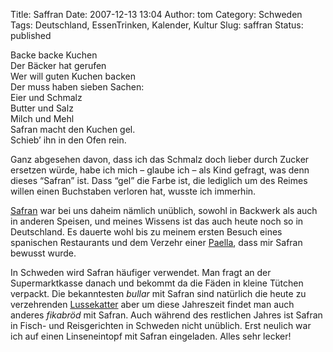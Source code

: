 Title: Saffran
Date: 2007-12-13 13:04
Author: tom
Category: Schweden
Tags: Deutschland, EssenTrinken, Kalender, Kultur
Slug: saffran
Status: published

Backe backe Kuchen  
Der Bäcker hat gerufen  
Wer will guten Kuchen backen  
Der muss haben sieben Sachen:  
Eier und Schmalz  
Butter und Salz  
Milch und Mehl  
Safran macht den Kuchen gel.  
Schieb’ ihn in den Ofen rein.

Ganz abgesehen davon, dass ich das Schmalz doch lieber durch Zucker
ersetzen würde, habe ich mich – glaube ich – als Kind gefragt, was denn
dieses “Safran” ist. Dass “gel” die Farbe ist, die lediglich um des
Reimes willen einen Buchstaben verloren hat, wusste ich immerhin.

[Safran](http://de.wikipedia.org/wiki/Safran) war bei uns daheim nämlich
unüblich, sowohl in Backwerk als auch in anderen Speisen, und meines
Wissens ist das auch heute noch so in Deutschland. Es dauerte wohl bis
zu meinem ersten Besuch eines spanischen Restaurants und dem Verzehr
einer [Paella](http://de.wikipedia.org/wiki/Paella), dass mir Safran
bewusst wurde.

In Schweden wird Safran häufiger verwendet. Man fragt an der
Supermarktkasse danach und bekommt da die Fäden in kleine Tütchen
verpackt. Die bekanntesten *bullar* mit Safran sind natürlich die heute
zu verzehrenden
[Lussekatter](http://www.fiket.de/2006/12/13/lucia-und-die-katzen/) aber
um diese Jahreszeit findet man auch anderes *fikabröd* mit Safran. Auch
während des restlichen Jahres ist Safran in Fisch- und Reisgerichten in
Schweden nicht unüblich. Erst neulich war ich auf einen Linseneintopf
mit Safran eingeladen. Alles sehr lecker!

